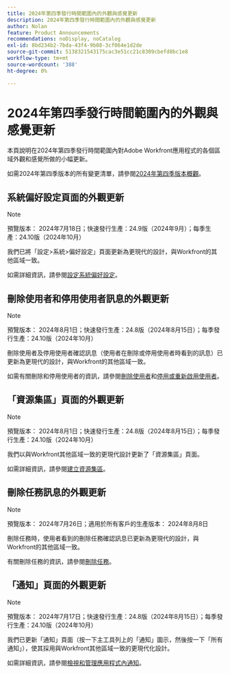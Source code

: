 ```yaml
---
title: 2024年第四季發行時間範圍內的外觀與感覺更新
description: 2024年第四季發行時間範圍內的外觀與感覺更新
author: Nolan
feature: Product Announcements
recommendations: noDisplay, noCatalog
exl-id: 8bd234b2-7bda-43f4-9b08-3cf064e1d2de
source-git-commit: 5138321543175cac3e51cc21c8309cbefd8bc1e8
workflow-type: tm+mt
source-wordcount: '388'
ht-degree: 0%

---
```


# 2024年第四季發行時間範圍內的外觀與感覺更新

本頁說明在2024年第四季發行時間範圍內對Adobe Workfront應用程式的各個區域外觀和感覺所做的小幅更新。

如需2024年第四季版本的所有變更清單，請參閱[2024年第四季版本概觀](/help/quicksilver/product-announcements/product-releases/24-q4-release-activity/24-q4-release-overview.md)。

## 系統偏好設定頁面的外觀更新

>[!NOTE]
>
>預覽版本： 2024年7月18日；快速發行生產：24.9版（2024年9月）；每季生產：24.10版（2024年10月）

我們已將「設定>系統>偏好設定」頁面更新為更現代的設計，與Workfront的其他區域一致。

如需詳細資訊，請參閱[設定系統偏好設定](/help/quicksilver/administration-and-setup/manage-workfront/security/configure-security-preferences.md)。

## 刪除使用者和停用使用者訊息的外觀更新

>[!NOTE]
>
>預覽版本： 2024年8月1日；快速發行生產：24.8版（2024年8月15日）；每季發行生產：24.10版（2024年10月）

刪除使用者及停用使用者確認訊息（使用者在刪除或停用使用者時看到的訊息）已更新為更現代的設計，與Workfront的其他區域一致。

如需有關刪除和停用使用者的資訊，請參閱[刪除使用者](/help/quicksilver/administration-and-setup/add-users/create-and-manage-users/delete-a-user.md)和[停用或重新啟用使用者](/help/quicksilver/administration-and-setup/add-users/create-and-manage-users/deactivate-a-user.md)。

## 「資源集區」頁面的外觀更新

>[!NOTE]
>
>預覽版本： 2024年8月1日；快速發行生產：24.8版（2024年8月15日）；每季發行生產：24.10版（2024年10月）

我們以與Workfront其他區域一致的更現代設計更新了「資源集區」頁面。

如需詳細資訊，請參閱[建立資源集區](/help/quicksilver/resource-mgmt/resource-planning/resource-pools/create-resource-pools.md)。

## 刪除任務訊息的外觀更新

>[!NOTE]
>
>預覽版本： 2024年7月26日；適用於所有客戶的生產版本： 2024年8月8日

刪除任務時，使用者看到的刪除任務確認訊息已更新為更現代的設計，與Workfront的其他區域一致。

有關刪除任務的資訊，請參閱[刪除任務](/help/quicksilver/manage-work/tasks/manage-tasks/delete-tasks.md)。

## 「通知」頁面的外觀更新

>[!NOTE]
>
>預覽版本： 2024年7月17日；快速發行生產：24.8版（2024年8月15日）；每季發行生產：24.10版（2024年10月）

我們已更新「通知」頁面（按一下主工具列上的「通知」圖示，然後按一下「所有通知」），使其採用與Workfront其他區域一致的更現代化設計。

如需詳細資訊，請參閱[檢視和管理應用程式內通知](/help/quicksilver/workfront-basics/using-notifications/view-and-manage-in-app-notifications.md)。
